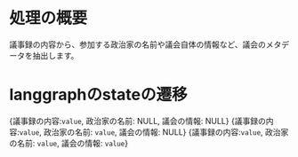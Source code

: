 # 処理の概要
議事録の内容から、参加する政治家の名前や議会自体の情報など、議会のメタデータを抽出します。

# langgraphのstateの遷移
{議事録の内容:`value`, 政治家の名前: NULL, 議会の情報: NULL}
{議事録の内容:`value`, 政治家の名前: `value`, 議会の情報: NULL}
{議事録の内容:`value`, 政治家の名前: `value`, 議会の情報: `value`}

